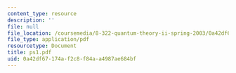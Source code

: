 ```yaml
---
content_type: resource
description: ''
file: null
file_location: /coursemedia/8-322-quantum-theory-ii-spring-2003/0a42df67174af2c8f84aa4987ae684bf_ps1.pdf
file_type: application/pdf
resourcetype: Document
title: ps1.pdf
uid: 0a42df67-174a-f2c8-f84a-a4987ae684bf
---
```

